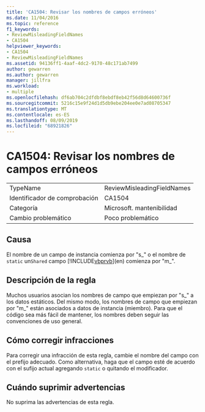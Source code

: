 ```yaml
---
title: 'CA1504: Revisar los nombres de campos erróneos'
ms.date: 11/04/2016
ms.topic: reference
f1_keywords:
- ReviewMisleadingFieldNames
- CA1504
helpviewer_keywords:
- CA1504
- ReviewMisleadingFieldNames
ms.assetid: 94136ff1-4aaf-4dc2-9170-48c171ab7499
author: gewarren
ms.author: gewarren
manager: jillfra
ms.workload:
- multiple
ms.openlocfilehash: df6ab704c2dfdbf8ebdf8eb42f56d8d64600736f
ms.sourcegitcommit: 5216c15e9f24d1d5db9ebe204ee0e7ad08705347
ms.translationtype: MT
ms.contentlocale: es-ES
ms.lasthandoff: 08/09/2019
ms.locfileid: "68921826"
---
```

# <a name="ca1504-review-misleading-field-names"></a>CA1504: Revisar los nombres de campos erróneos

|||
|-|-|
|TypeName|ReviewMisleadingFieldNames|
|Identificador de comprobación|CA1504|
|Categoría|Microsoft. mantenibilidad|
|Cambio problemático|Poco problemático|

## <a name="cause"></a>Causa
El nombre de un campo de instancia comienza por "s_" o el nombre de `static` un`Shared` campo [!INCLUDE[vbprvb](../code-quality/includes/vbprvb_md.md)](en) comienza por "m_".

## <a name="rule-description"></a>Descripción de la regla
Muchos usuarios asocian los nombres de campo que empiezan por "s_" a los datos estáticos. Del mismo modo, los nombres de campo que empiezan por "m_" están asociados a datos de instancia (miembro). Para que el código sea más fácil de mantener, los nombres deben seguir las convenciones de uso general.

## <a name="how-to-fix-violations"></a>Cómo corregir infracciones
Para corregir una infracción de esta regla, cambie el nombre del campo con el prefijo adecuado. Como alternativa, haga que el campo esté de acuerdo con el sufijo actual agregando `static` o quitando el modificador.

## <a name="when-to-suppress-warnings"></a>Cuándo suprimir advertencias
No suprima las advertencias de esta regla.